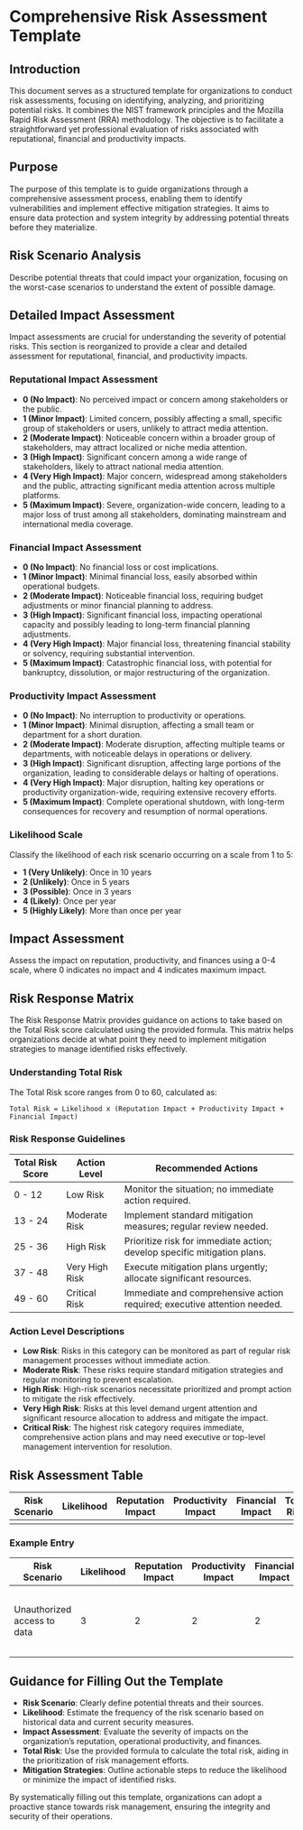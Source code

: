 # Comprehensive Risk Assessment Template

## Introduction

This document serves as a structured template for organizations to conduct risk assessments, focusing on identifying, analyzing, and prioritizing potential risks. It combines the NIST framework principles and the Mozilla Rapid Risk Assessment (RRA) methodology. The objective is to facilitate a straightforward yet professional evaluation of risks associated with reputational, financial and productivity impacts.

## Purpose

The purpose of this template is to guide organizations through a comprehensive assessment process, enabling them to identify vulnerabilities and implement effective mitigation strategies. It aims to ensure data protection and system integrity by addressing potential threats before they materialize.

## Risk Scenario Analysis

Describe potential threats that could impact your organization, focusing on the worst-case scenarios to understand the extent of possible damage.

## Detailed Impact Assessment

Impact assessments are crucial for understanding the severity of potential risks. This section is reorganized to provide a clear and detailed assessment for reputational, financial, and productivity impacts.

### Reputational Impact Assessment

- **0 (No Impact)**: No perceived impact or concern among stakeholders or the public.
- **1 (Minor Impact)**: Limited concern, possibly affecting a small, specific group of stakeholders or users, unlikely to attract media attention.
- **2 (Moderate Impact)**: Noticeable concern within a broader group of stakeholders, may attract localized or niche media attention.
- **3 (High Impact)**: Significant concern among a wide range of stakeholders, likely to attract national media attention.
- **4 (Very High Impact)**: Major concern, widespread among stakeholders and the public, attracting significant media attention across multiple platforms.
- **5 (Maximum Impact)**: Severe, organization-wide concern, leading to a major loss of trust among all stakeholders, dominating mainstream and international media coverage.

### Financial Impact Assessment

- **0 (No Impact)**: No financial loss or cost implications.
- **1 (Minor Impact)**: Minimal financial loss, easily absorbed within operational budgets.
- **2 (Moderate Impact)**: Noticeable financial loss, requiring budget adjustments or minor financial planning to address.
- **3 (High Impact)**: Significant financial loss, impacting operational capacity and possibly leading to long-term financial planning adjustments.
- **4 (Very High Impact)**: Major financial loss, threatening financial stability or solvency, requiring substantial intervention.
- **5 (Maximum Impact)**: Catastrophic financial loss, with potential for bankruptcy, dissolution, or major restructuring of the organization.

### Productivity Impact Assessment

- **0 (No Impact)**: No interruption to productivity or operations.
- **1 (Minor Impact)**: Minimal disruption, affecting a small team or department for a short duration.
- **2 (Moderate Impact)**: Moderate disruption, affecting multiple teams or departments, with noticeable delays in operations or delivery.
- **3 (High Impact)**: Significant disruption, affecting large portions of the organization, leading to considerable delays or halting of operations.
- **4 (Very High Impact)**: Major disruption, halting key operations or productivity organization-wide, requiring extensive recovery efforts.
- **5 (Maximum Impact)**: Complete operational shutdown, with long-term consequences for recovery and resumption of normal operations.

### Likelihood Scale

Classify the likelihood of each risk scenario occurring on a scale from 1 to 5:
- **1 (Very Unlikely)**: Once in 10 years
- **2 (Unlikely)**: Once in 5 years
- **3 (Possible)**: Once in 3 years
- **4 (Likely)**: Once per year
- **5 (Highly Likely)**: More than once per year

## Impact Assessment

Assess the impact on reputation, productivity, and finances using a 0-4 scale, where 0 indicates no impact and 4 indicates maximum impact.

## Risk Response Matrix

The Risk Response Matrix provides guidance on actions to take based on the Total Risk score calculated using the provided formula. This matrix helps organizations decide at what point they need to implement mitigation strategies to manage identified risks effectively.

### Understanding Total Risk

The Total Risk score ranges from 0 to 60, calculated as:
```
Total Risk = Likelihood x (Reputation Impact + Productivity Impact + Financial Impact)
```
### Risk Response Guidelines

| Total Risk Score | Action Level      | Recommended Actions                                             |
|------------------|-------------------|-----------------------------------------------------------------|
| 0 - 12           | Low Risk          | Monitor the situation; no immediate action required.            |
| 13 - 24          | Moderate Risk     | Implement standard mitigation measures; regular review needed.  |
| 25 - 36          | High Risk         | Prioritize risk for immediate action; develop specific mitigation plans. |
| 37 - 48          | Very High Risk    | Execute mitigation plans urgently; allocate significant resources. |
| 49 - 60          | Critical Risk     | Immediate and comprehensive action required; executive attention needed. |

### Action Level Descriptions

- **Low Risk**: Risks in this category can be monitored as part of regular risk management processes without immediate action.
- **Moderate Risk**: These risks require standard mitigation strategies and regular monitoring to prevent escalation.
- **High Risk**: High-risk scenarios necessitate prioritized and prompt action to mitigate the risk effectively.
- **Very High Risk**: Risks at this level demand urgent attention and significant resource allocation to address and mitigate the impact.
- **Critical Risk**: The highest risk category requires immediate, comprehensive action plans and may need executive or top-level management intervention for resolution.

## Risk Assessment Table

| Risk Scenario | Likelihood | Reputation Impact | Productivity Impact | Financial Impact | Total Risk | Mitigation Strategies |
|---------------|------------|-------------------|---------------------|------------------|------------|-----------------------|
|               |            |                   |                     |                  |            |                       |

### Example Entry

| Risk Scenario                   | Likelihood | Reputation Impact | Productivity Impact | Financial Impact | Total Risk | Mitigation Strategies       |
|---------------------------------|------------|-------------------|---------------------|------------------|------------|-----------------------------|
| Unauthorized access to data     | 3          | 2                 | 2                   | 2                | Calculated | Implement access controls, conduct security audits |


## Guidance for Filling Out the Template

- **Risk Scenario**: Clearly define potential threats and their sources.
- **Likelihood**: Estimate the frequency of the risk scenario based on historical data and current security measures.
- **Impact Assessment**: Evaluate the severity of impacts on the organization’s reputation, operational productivity, and finances.
- **Total Risk**: Use the provided formula to calculate the total risk, aiding in the prioritization of risk management efforts.
- **Mitigation Strategies**: Outline actionable steps to reduce the likelihood or minimize the impact of identified risks.

By systematically filling out this template, organizations can adopt a proactive stance towards risk management, ensuring the integrity and security of their operations.
